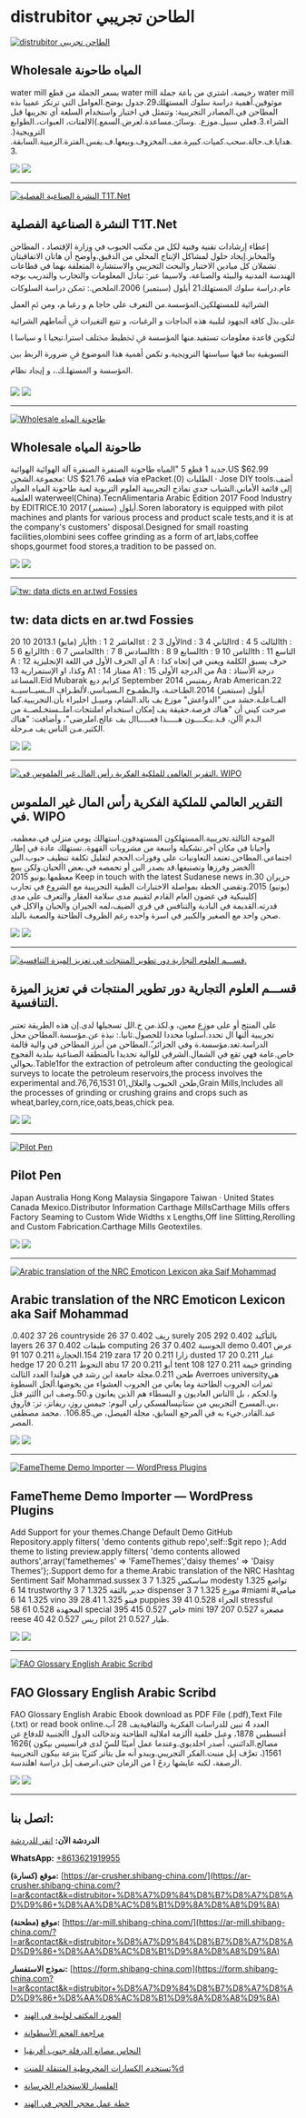 # distrubitor الطاحن تجريبي

<a href="https://swt.shibang-china.com/?l=ar&img&k=distrubitor+%D8%A7%D9%84%D8%B7%D8%A7%D8%AD%D9%86+%D8%AA%D8%AC%D8%B1%D9%8A%D8%A8%D9%8A" target="_blank">![distrubitor الطاحن تجريبي](http://static.shibang-china.com/all-800x300/661.jpg)</a>

## Wholesale المياه طاحونة
water mill بسعر الجملة من قطع water mill رخيصة، اشتري من باعة جملة water mill موثوقين.أهمية دراسة سلوك المستهلك29.جدول يوضح.العوامل التي ترتكز عمييا ىذه المطاحن في.المصادر التجريبية: وتتمثل في اختبار واستخدام السلعة أي تجريبها قبل الشراء.3.فعلى سبيل.موزع. .وسائؿ.مساعدة.لعرض.السمع.)الالفتات، العبوات،.الطوابع الترويجية(. .هدايا.ف.حالة.سحب.كميات.كبيرة.مف.المخزوف.وبيعها.ف.يفس.الفترة.الزميية.السابقة.3.


<a href="https://whatsapp.shibangsoft.com/WhatsApp.php" target="_blank" title="WhatsApp">![](http://static.shibang-china.com/icon/whatsapp.png)</a> <a href="https://swt.shibang-china.com/?l=ar&icon&k=distrubitor+%D8%A7%D9%84%D8%B7%D8%A7%D8%AD%D9%86+%D8%AA%D8%AC%D8%B1%D9%8A%D8%A8%D9%8A" target="_blank">![](http://static.shibang-china.com/icon/chat-ar.png)</a>

---

<a href="https://swt.shibang-china.com/?l=ar&img&k=distrubitor+%D8%A7%D9%84%D8%B7%D8%A7%D8%AD%D9%86+%D8%AA%D8%AC%D8%B1%D9%8A%D8%A8%D9%8A" target="_blank">![النشرة الصناعية الفصلية T1T.Net](http://static.shibang-china.com/all-800x300/988.jpg)</a>

## النشرة الصناعية الفصلية T1T.Net
إعطاء إرشادات تقنية وفنية لكل من مكتب الحبوب في وزارة الإقتصاد ، المطاحن والمخابز.إيجاد حلول لمشاكل الإنتاج المحلي من الدقيق.وأوضح أن هاتان الاتفاقيتان تشملان كل ميادين الاختبار والبحث التجريبي والاستشارة المتعلقة بهما في قطاعات الهندسة المدنية والبيئة والصناعة، ولاسيما عبر: تبادل المعلومات والتجارب والتدريب بوجه عام.ﺩﺭﺍﺳﺔ ﺳﻠﻮﻙ ﺍﳌﺴﺘﻬﻠﻚ21 أيلول (سبتمبر) 2006.ﺍﳌﻠﺨﺺ.: ﲤﻜﻦ ﺩﺭﺍﺳﺔ ﺍﻟﺴﻠﻮﻛﺎﺕ ﺍﻟﺸﺮﺍﺋﻴﺔ ﻟﻠﻤﺴﺘﻬﻠﻜﲔ.ﺍﳌﺆﺳﺴﺔ.ﻣﻦ ﺍﻟﺘﻌﺮﻑ ﻋﻠﻰ ﺣﺎﺟﺎ ﻢ ﻭ ﺭﻏﺒﺎ ﻢ، ﻭﻣﻦ ﰒ ﺍﻟﻌﻤﻞ ﻋﻠﻰ.ﺑﺬﻝ ﻛﺎﻓﺔ ﺍﳉﻬﻮﺩ ﻟﺘﻠﺒﻴﺔ ﻫﺬﻩ ﺍﳊﺎﺟﺎﺕ ﻭ ﺍﻟﺮﻏﺒﺎﺕ، ﻭ ﺗﺘﺒﻊ ﺍﻟﺘﻐﲑﺍﺕ ﰲ ﺃﳕﺎﻃﻬﻢ ﺍﻟﺸﺮﺍﺋﻴﺔ ﻟﺘﻜﻮﻳﻦ ﻗﺎﻋﺪﺓ ﻣﻌﻠﻮﻣﺎﺕ ﺗﺴﺘﻔﻴﺪ.ﻣﻨﻬﺎ ﺍﳌﺆﺳﺴﺔ ﰲ ﲣﻄﻴﻂ ﳐﺘﻠﻒ ﺍﺳﺘﺮﺍ.ﺗﻴﺠﻴﺎ ﺎ ﻭ ﺳﻴﺎﺳﺎ ﺎ ﺍﻟﺘﺴﻮﻳﻘﻴﺔ ﲟﺎ ﻓﻴﻬﺎ ﺳﻴﺎﺳﺘﻬﺎ ﺍﻟﺘﺮﻭﳚﻴﺔ.ﻭ ﺗﻜﻤﻦ ﺃﳘﻴﺔ ﻫﺬﺍ ﺍﳌﻮﺿﻮﻉ ﰲ ﺿﺮﻭﺭﺓ ﺍﻟﺮﺑﻂ ﺑﲔ ﺍﳌﺆﺳﺴﺔ ﻭ ﺍﳌﺴﺘﻬﻠ.ﻚ.، ﻭ ﺇﳚﺎﺩ ﻧﻈﺎﻡ.


<a href="https://whatsapp.shibangsoft.com/WhatsApp.php" target="_blank" title="WhatsApp">![](http://static.shibang-china.com/icon/whatsapp.png)</a> <a href="https://swt.shibang-china.com/?l=ar&icon&k=distrubitor+%D8%A7%D9%84%D8%B7%D8%A7%D8%AD%D9%86+%D8%AA%D8%AC%D8%B1%D9%8A%D8%A8%D9%8A" target="_blank">![](http://static.shibang-china.com/icon/chat-ar.png)</a>

---

<a href="https://swt.shibang-china.com/?l=ar&img&k=distrubitor+%D8%A7%D9%84%D8%B7%D8%A7%D8%AD%D9%86+%D8%AA%D8%AC%D8%B1%D9%8A%D8%A8%D9%8A" target="_blank">![Wholesale طاحونة المياه](http://static.shibang-china.com/all-800x300/1011.jpg)</a>

## Wholesale طاحونة المياه
جديد 1 قطع 5 &quot;المياه طاحونة الصنفرة الصنفرة آلة الهوائية الهوائية.US $62.99 مجموعة.الشحن: US $21.76 قطعة via ePacket.الطلبات (0) &middot; Jose DIY tools.أضف إلى قائمة الأماني.الشباب جدي نماذج التجريبية العلوم التربوية لعبة طاحونة المياه المواد العلمية waterweel(China).TecnAlimentaria Arabic Edition 2017 Food Industry by EDITRICE.10 أيلول (سبتمبر) 2017.Soren laboratory is equipped with pilot machines and plants for various process and product scale tests,and it is at the company&#39;s customers&#39; disposal.Designed for small roasting facilities,olombini sees coffee grinding as a form of art,labs,coffee shops,gourmet food stores,a tradition to be passed on.


<a href="https://whatsapp.shibangsoft.com/WhatsApp.php" target="_blank" title="WhatsApp">![](http://static.shibang-china.com/icon/whatsapp.png)</a> <a href="https://swt.shibang-china.com/?l=ar&icon&k=distrubitor+%D8%A7%D9%84%D8%B7%D8%A7%D8%AD%D9%86+%D8%AA%D8%AC%D8%B1%D9%8A%D8%A8%D9%8A" target="_blank">![](http://static.shibang-china.com/icon/chat-ar.png)</a>

---

<a href="https://swt.shibang-china.com/?l=ar&img&k=distrubitor+%D8%A7%D9%84%D8%B7%D8%A7%D8%AD%D9%86+%D8%AA%D8%AC%D8%B1%D9%8A%D8%A8%D9%8A" target="_blank">![tw: data dicts en ar.twd Fossies](http://static.shibang-china.com/all-800x300/855.jpg)</a>

## tw: data dicts en ar.twd Fossies
20 أيار (مايو) 2013.1 10th : العاشر 2 1st : الأول 3 2nd : الثاني 4 3rd : الثالث 5 4th : الرابع 6 5th : الخامس 7 6th : السادس 8 7th : السابع 9 8th : الثامن 10 9th : التاسع 11 A : آي الحرف الأول في اللغة الإنجليزية 12 A : حرف يسبق الكلمة ويعني في إتجاه كذا وكذا، او الإستمرارية 13 A1 : ممتاز 14 A1 : من الدرجة الأولى 15 Aa : درجة الأستاذ المساعد.Eid Mubarak كرابم ديع September 2014 ربمتبس Arab American.22 أيلول (سبتمبر) 2014.الطـاحنـة، والـطمـوح الـسيـاسي.لألطـراف الــسيــاسيــة الفــاعلـة.حشد مـن &quot;الدواعش&quot; موزع يف بالد.الشام، ومييـل اخلبراء بأن.التجريبية.كما صرحت كيني أن &quot;هناك فرصة.حقيقة يف إمكان استخدام املنتجات.املــستخـلصــة من الـدم اآلن، قـد.يـكــــون هـــــذا فعـــــاال يف عالج.املرضى&quot;، وأضافت: &quot;هناك الكثير.مـن الناس يف مـرحلة.


<a href="https://whatsapp.shibangsoft.com/WhatsApp.php" target="_blank" title="WhatsApp">![](http://static.shibang-china.com/icon/whatsapp.png)</a> <a href="https://swt.shibang-china.com/?l=ar&icon&k=distrubitor+%D8%A7%D9%84%D8%B7%D8%A7%D8%AD%D9%86+%D8%AA%D8%AC%D8%B1%D9%8A%D8%A8%D9%8A" target="_blank">![](http://static.shibang-china.com/icon/chat-ar.png)</a>

---

<a href="https://swt.shibang-china.com/?l=ar&img&k=distrubitor+%D8%A7%D9%84%D8%B7%D8%A7%D8%AD%D9%86+%D8%AA%D8%AC%D8%B1%D9%8A%D8%A8%D9%8A" target="_blank">![التقرير العالمي للملكية الفكرية رأس المال غير الملموس في. WIPO](http://static.shibang-china.com/all-800x300/1328.jpg)</a>

## التقرير العالمي للملكية الفكرية رأس المال غير الملموس في. WIPO
الموجة الثالثة.تجريبية.المستهلكون المستهدفون.استهالك يومي منزلي في.معظمه، وأحيانا في مكان آخر.تشكيلة واسعة من مشروبات القهوة،.تستهلك عادة في إطار اجتماعي.المطاحن.تعتمد التعاونيات على وفورات.الحجم لتقليل تكلفة تنظيف حبوب.البن األخضر وفرزها وتصنيفها.قد يصدر البن أو تحمصه في.بعض األحيان.ولكن يبيع معظمها.يونيو 2015 Keep in touch with the latest Sudanese news in.30 حزيران (يونيو) 2015.وتقضي الخطة بمواصلة الاختبارات الطبية التجريبية مع الشروع في تجارب إكلينيكية في غضون العام القادم لتقييم مدى سلامة العقار والتعرف على مدى قدرته.القديمة في البادية والتنافس في قري الضيف،لمه الجيران والحبان والاكل في صحن واحد مع الصغير والكبير في اسرة واحده رغم الظروف الطاحنة والصعبة بالبلد.


<a href="https://whatsapp.shibangsoft.com/WhatsApp.php" target="_blank" title="WhatsApp">![](http://static.shibang-china.com/icon/whatsapp.png)</a> <a href="https://swt.shibang-china.com/?l=ar&icon&k=distrubitor+%D8%A7%D9%84%D8%B7%D8%A7%D8%AD%D9%86+%D8%AA%D8%AC%D8%B1%D9%8A%D8%A8%D9%8A" target="_blank">![](http://static.shibang-china.com/icon/chat-ar.png)</a>

---

<a href="https://swt.shibang-china.com/?l=ar&img&k=distrubitor+%D8%A7%D9%84%D8%B7%D8%A7%D8%AD%D9%86+%D8%AA%D8%AC%D8%B1%D9%8A%D8%A8%D9%8A" target="_blank">![قســـم العلوم التجارية دور تطوير المنتجات في تعزيز الميزة التنافسية.](http://static.shibang-china.com/all-800x300/984.jpg)</a>

## قســـم العلوم التجارية دور تطوير المنتجات في تعزيز الميزة التنافسية.
على المنتج أو على موزع معين، و.لكذ.من خ.الل تسجيلها لدى.إن هذه الطريقة تعتبر تجريبية ألنها ال تحدد.أسلوبا محددا للحصول.ثانيا.: نبذة عن.مؤسسة.المطاحن محل الدراسة.تعد.مؤسسة.ة وفي الجزائر.ّ.المطاحن من أبرز المطاحن في والية ڤالمة خاص.عامة فهي تقع في الشمال.الشرقي للوالية تحديدا بالمنطقة الصناعية ببلدية الفجوج بحوالي.Table1for the extraction of petroleum after conducting the geological surveys to locate the petroleum reservoirs,the process involves the experimental and.76,76,1531 01,طحن الحبوب والغلال,Grain Mills,Includes all the processes of grinding or crushing grains and crops such as wheat,barley,corn,rice,oats,beas,chick pea.


<a href="https://whatsapp.shibangsoft.com/WhatsApp.php" target="_blank" title="WhatsApp">![](http://static.shibang-china.com/icon/whatsapp.png)</a> <a href="https://swt.shibang-china.com/?l=ar&icon&k=distrubitor+%D8%A7%D9%84%D8%B7%D8%A7%D8%AD%D9%86+%D8%AA%D8%AC%D8%B1%D9%8A%D8%A8%D9%8A" target="_blank">![](http://static.shibang-china.com/icon/chat-ar.png)</a>

---

<a href="https://swt.shibang-china.com/?l=ar&img&k=distrubitor+%D8%A7%D9%84%D8%B7%D8%A7%D8%AD%D9%86+%D8%AA%D8%AC%D8%B1%D9%8A%D8%A8%D9%8A" target="_blank">![Pilot Pen](http://static.shibang-china.com/all-800x300/92.jpg)</a>

## Pilot Pen
Japan Australia Hong Kong Malaysia Singapore Taiwan &middot; United States Canada Mexico.Distributor Information Carthage MillsCarthage Mills offers Factory Seaming to Custom Wide Widths x Lengths,Off line Slitting,Rerolling and Custom Fabrication.Carthage Mills Geotextiles.


<a href="https://whatsapp.shibangsoft.com/WhatsApp.php" target="_blank" title="WhatsApp">![](http://static.shibang-china.com/icon/whatsapp.png)</a> <a href="https://swt.shibang-china.com/?l=ar&icon&k=distrubitor+%D8%A7%D9%84%D8%B7%D8%A7%D8%AD%D9%86+%D8%AA%D8%AC%D8%B1%D9%8A%D8%A8%D9%8A" target="_blank">![](http://static.shibang-china.com/icon/chat-ar.png)</a>

---

<a href="https://swt.shibang-china.com/?l=ar&img&k=distrubitor+%D8%A7%D9%84%D8%B7%D8%A7%D8%AD%D9%86+%D8%AA%D8%AC%D8%B1%D9%8A%D8%A8%D9%8A" target="_blank">![Arabic translation of the NRC Emoticon Lexicon aka Saif Mohammad](http://static.shibang-china.com/all-800x300/635.jpg)</a>

## Arabic translation of the NRC Emoticon Lexicon aka Saif Mohammad
.0.402 37 26 countryside ريف 0.402 37 26 surely بالتأكيد 0.402 292 205 layers طبقات 0.402 37 26 computing الحوسبة 0.402 37 26 demo عرض 0.401 219 154.الحجارة 0.211 107 91 zara زارا 0.211 20 17 dusted غبار 0.211 20 17 hedge التحوط 0.211 20 17 abu أبو 0.211 20 17 tent خيمة 0.211 127 108 grinding طحن 0.211.مجلة جامعة ابن رشد في هولندا العدد الثالث Averroes universityهي ثمرات الحروب الطاحنة وما يعاني من الحروب العشواء من يخوضها.ألجل السطوة وا.لحكم ، بل االناس العاديون و البسطاء هم الذين يعانون و.50.وصف ابن األثير قتل ،بي.المسرح التجريبي من ستانيسالفسكي رلى اليوم: جيمس روز، ريفانز، تر: فاروق عبد.القادر.جيء به في المرجع السابق، مجلة الفيصل، ص.106.85. .محمد مصطفى المصر.


<a href="https://whatsapp.shibangsoft.com/WhatsApp.php" target="_blank" title="WhatsApp">![](http://static.shibang-china.com/icon/whatsapp.png)</a> <a href="https://swt.shibang-china.com/?l=ar&icon&k=distrubitor+%D8%A7%D9%84%D8%B7%D8%A7%D8%AD%D9%86+%D8%AA%D8%AC%D8%B1%D9%8A%D8%A8%D9%8A" target="_blank">![](http://static.shibang-china.com/icon/chat-ar.png)</a>

---

<a href="https://swt.shibang-china.com/?l=ar&img&k=distrubitor+%D8%A7%D9%84%D8%B7%D8%A7%D8%AD%D9%86+%D8%AA%D8%AC%D8%B1%D9%8A%D8%A8%D9%8A" target="_blank">![FameTheme Demo Importer — WordPress Plugins](http://static.shibang-china.com/all-800x300/1427.jpg)</a>

## FameTheme Demo Importer — WordPress Plugins
Add Support for your themes.Change Default Demo GitHub Repository.apply filters( &#39;demo contents github repo&#39;,self::$git repo );.Add theme to listing preview.apply filters( &#39;demo contents allowed authors&#39;,array(&#39;famethemes&#39; =&gt; &#39;FameThemes&#39;,&#39;daisy themes&#39; =&gt; &#39;Daisy Themes&#39;};.Support demo for a theme.Arabic translation of the NRC Hashtag Sentiment Saif Mohammad.sussex ساسكس 1.325 7 3 modesty تواضع 1.325 14 6 trustworthy جدير بالثقة 1.325 7 3 dispenser موزع 1.325 7 3 #miami #ميامي 1.325 14 6 vino فينو 1.325 28.41 39 puppies الجراء 0.528 41 39 stressful المجهدة 0.528 61 58 special خاص 0.527 415 395 mini مصغرة 0.527 207 197 reese ريس 0.527 42 40 pilot طيار 0.527 21.


<a href="https://whatsapp.shibangsoft.com/WhatsApp.php" target="_blank" title="WhatsApp">![](http://static.shibang-china.com/icon/whatsapp.png)</a> <a href="https://swt.shibang-china.com/?l=ar&icon&k=distrubitor+%D8%A7%D9%84%D8%B7%D8%A7%D8%AD%D9%86+%D8%AA%D8%AC%D8%B1%D9%8A%D8%A8%D9%8A" target="_blank">![](http://static.shibang-china.com/icon/chat-ar.png)</a>

---

<a href="https://swt.shibang-china.com/?l=ar&img&k=distrubitor+%D8%A7%D9%84%D8%B7%D8%A7%D8%AD%D9%86+%D8%AA%D8%AC%D8%B1%D9%8A%D8%A8%D9%8A" target="_blank">![FAO Glossary English Arabic Scribd](http://static.shibang-china.com/all-800x300/121.jpg)</a>

## FAO Glossary English Arabic Scribd
FAO Glossary English Arabic Ebook download as PDF File (.pdf),Text File (.txt) or read book online.العدد 4 تبين للدراسات الفكرية والثقافيةيف 28 آب أغسطس 1878، وعىل خلفية األزمة املالية الطاحنة وتدخالت الدول األجنبية للدفاع عن مصالح.الدائنني، أصدر اخلديوي.وعندما عمل أمينًا للسّ لدى فرانسيس بيكون )1626 1561(، تعرَّف إىل منبت.الفكر التجريبي.ويبدو أنه مل يتأثر كثريًا بنزعة بيكون التجريبية الرصفة، لكنه عايشها ردحً ا من الزمان حتى.انرصف إىل دراسة اهلندسة.


<a href="https://whatsapp.shibangsoft.com/WhatsApp.php" target="_blank" title="WhatsApp">![](http://static.shibang-china.com/icon/whatsapp.png)</a> <a href="https://swt.shibang-china.com/?l=ar&icon&k=distrubitor+%D8%A7%D9%84%D8%B7%D8%A7%D8%AD%D9%86+%D8%AA%D8%AC%D8%B1%D9%8A%D8%A8%D9%8A" target="_blank">![](http://static.shibang-china.com/icon/chat-ar.png)</a>

---
## اتصل بنا:

**الدردشة الآن:** [انقر للدردشة](https://swt.shibang-china.com?l=ar&contact&k=distrubitor+%D8%A7%D9%84%D8%B7%D8%A7%D8%AD%D9%86+%D8%AA%D8%AC%D8%B1%D9%8A%D8%A8%D9%8A)

**WhatsApp:**  [+8613621919955](https://whatsapp.shibangsoft.com/WhatsApp.php)

**موقع (كسارة):** [https://ar-crusher.shibang-china.com/](https://ar-crusher.shibang-china.com/?l=ar&contact&k=distrubitor+%D8%A7%D9%84%D8%B7%D8%A7%D8%AD%D9%86+%D8%AA%D8%AC%D8%B1%D9%8A%D8%A8%D9%8A)

**موقع (مطحنة):** [https://ar-mill.shibang-china.com/](https://ar-mill.shibang-china.com/?l=ar&contact&k=distrubitor+%D8%A7%D9%84%D8%B7%D8%A7%D8%AD%D9%86+%D8%AA%D8%AC%D8%B1%D9%8A%D8%A8%D9%8A)

**نموذج الاستفسار:** [https://form.shibang-china.com](https://form.shibang-china.com?l=ar&contact&k=distrubitor+%D8%A7%D9%84%D8%B7%D8%A7%D8%AD%D9%86+%D8%AA%D8%AC%D8%B1%D9%8A%D8%A8%D9%8A)

* [المورد المكثف لولبية في الهند](../29/%D8%A7%D9%84%D9%85%D9%88%D8%B1%D8%AF%20%D8%A7%D9%84%D9%85%D9%83%D8%AB%D9%81%20%D9%84%D9%88%D9%84%D8%A8%D9%8A%D8%A9%20%D9%81%D9%8A%20%D8%A7%D9%84%D9%87%D9%86%D8%AF.md)

* [مراجعة الفحم الأسطوانة](../26/%D9%85%D8%B1%D8%A7%D8%AC%D8%B9%D8%A9%20%D8%A7%D9%84%D9%81%D8%AD%D9%85%20%D8%A7%D9%84%D8%A3%D8%B3%D8%B7%D9%88%D8%A7%D9%86%D8%A9.md)

* [النحاس مصانع الدرفلة جنوب أفريقيا](../28/%D8%A7%D9%84%D9%86%D8%AD%D8%A7%D8%B3%20%D9%85%D8%B5%D8%A7%D9%86%D8%B9%20%D8%A7%D9%84%D8%AF%D8%B1%D9%81%D9%84%D8%A9%20%D8%AC%D9%86%D9%88%D8%A8%20%D8%A3%D9%81%D8%B1%D9%8A%D9%82%D9%8A%D8%A7.md)

* [تستخدم الكسارات المخروطية المتنقلة للمنت%d](../27/%D8%AA%D8%B3%D8%AA%D8%AE%D8%AF%D9%85%20%D8%A7%D9%84%D9%83%D8%B3%D8%A7%D8%B1%D8%A7%D8%AA%20%D8%A7%D9%84%D9%85%D8%AE%D8%B1%D9%88%D8%B7%D9%8A%D8%A9%20%D8%A7%D9%84%D9%85%D8%AA%D9%86%D9%82%D9%84%D8%A9%20%D9%84%D9%84%D9%85%D9%86%D8%AA%25d.md)

* [الفلسبار للاستخدام الخرسانة](../26/%D8%A7%D9%84%D9%81%D9%84%D8%B3%D8%A8%D8%A7%D8%B1%20%D9%84%D9%84%D8%A7%D8%B3%D8%AA%D8%AE%D8%AF%D8%A7%D9%85%20%D8%A7%D9%84%D8%AE%D8%B1%D8%B3%D8%A7%D9%86%D8%A9.md)

* [خطة عمل محجر الحجر في الهند](../30/%D8%AE%D8%B7%D8%A9%20%D8%B9%D9%85%D9%84%20%D9%85%D8%AD%D8%AC%D8%B1%20%D8%A7%D9%84%D8%AD%D8%AC%D8%B1%20%D9%81%D9%8A%20%D8%A7%D9%84%D9%87%D9%86%D8%AF.md)